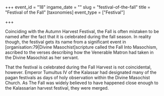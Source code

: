 +++
event_id = "18"
ingame_date = ""
slug = "festival-of-the-fall"
title = "Festival of the Fall"
[taxonomies]
event_type = ["Festival"]

+++

Coinciding with the Autumn Harvest Festival, the Fall is often mistaken to be named after the fact that it is celebrated during the fall season. In reality though, the festival gets its name from a significant event in \[organisation:79|Divine Masochist\]scripture called the Fall Into Masochism, ascribed to the verses describing how the Venerable Matron had taken in the Divine Masochist as her servant.

That the festival is celebrated during the Fall Harvest is not coincidental, however. Emperor Tumultus IV of the Kalassar had designated many of the pagan festivals as days of holy observation within the Divine Masochist Church. As The Fall was widely believed to have happened close enough to the Kalassarian harvest festival, they were merged.
